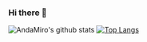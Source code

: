 ### Hi there 👋

![AndaMiro's github stats](https://github-readme-stats.vercel.app/api?username=AndaMiro&show_icons=true&theme=radical)
[![Top Langs](https://github-readme-stats.vercel.app/api/top-langs/?username=AndaMiro&hide_progress=false)](https://github.com/anuraghazra/github-readme-stats)
<!--
**AndaMiro/AndaMiro** is a ✨ _special_ ✨ repository because its `README.md` (this file) appears on your GitHub profile.

Here are some ideas to get you started:

- 🔭 I’m currently working on ...
- 🌱 I’m currently learning ...
- 👯 I’m looking to collaborate on ...
- 🤔 I’m looking for help with ...
- 💬 Ask me about ...
- 📫 How to reach me: ...
- 😄 Pronouns: ...
- ⚡ Fun fact: ...
-->

